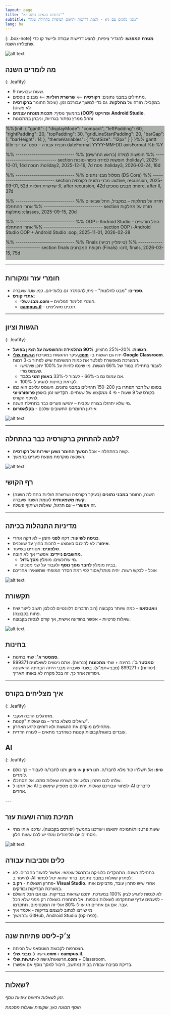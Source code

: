 ```yaml
---
layout: page
title: "ברוכים הבאים כיתה יא'"
subtitle: "מבני נתונים עם גיא - הצגת דרישות ותיאום הציפיות בתחילת שנה"
lang: he
---
```



{: .box-note}
**מטרת המפגש**: להגדיר ציפיות, להציג דרישות עבודה וליישר קו כדי שתצליחו השנה.

![alt text](image.png)


## מה לומדים השנה

<div markdown="1" class="box-success" >

{: .leafify}
- 9 שעות שבועיות.
- מתחילים במבני נתונים: **רקורסיה** ⟵ **שרשרת חוליות** ⟵ מבנים נוספים.
- במקביל: חזרה על **מחלקות**: גם כדי למשוך עבורכם זמן. (עיכול החומר **ברקורסיה** לא פשוט)
- בהמשך נוסיף: **תכנות מונחה עצמים (OOP)** ו**פרויקט Android Studio**.
- והחל ממרץ נפתור בגרויות, וניבחן במתכונות

</div>

<!-- תכנית עבודה מרמייד -->

<div class="mermaid" style="width:100%; background-color:#aaafaa; border: solid 1px; border-color:#ffffff; border-radius:3px">
%%{init: {
  "gantt": {
    "displayMode": "compact",
    "leftPadding": 60,
    "rightPadding": 20,
    "topPadding": 30,
    "gridLineStartPadding": 20,
    "barGap": 1,
    "barHeight": 14
  },
  "themeVariables": { "fontSize": "12px" }
} }%%
gantt
title תכנית עבודה – ספט׳ עד יוני 
dateFormat YYYY-MM-DD
axisFormat %b %Y



%% -----------------------------
%% חופשות למידה (בראש התרשים)
%% -----------------------------
section חופשות למידה
כיפור-סוכות :holiday1, 2025-10-01, 14d
חנוכה :holiday2, 2025-12-16, 7d
פסח :holiday3, 2026-03-24, 16d





%% -----------------------------
%% מסלול מבני נתונים (DS Core)
%% -----------------------------
section מבני נתונים
רקורסיה :active, recursion, 2025-09-01, 52d
שרשרת חוליות :ll, after recursion, 42d
מבנים נוספים :more, after ll, 37d


%% -----------------------------
%% חזרה על מחלקות – במקביל, החל שבועיים אחרי ההתחלה
%% -----------------------------
section חזרה על מחלקות 
מחלקות :classes, 2025-09-15, 20d


%% -----------------------------
%% OOP ו-Android Studio – החל חודשיים אחרי ההתחלה
%% -----------------------------
section OOP ו-Android Studio
OOP + Android Studio :oop, 2025-11-01, 2026-02-28


%% -----------------------------
%% Finals (טיימליין רביעי)
%% -----------------------------
section finals
תקופת המבחנים (Finals) :crit, finals, 2026-03-15, 75d
</div>


---

## חומרי עזר ומקורות
- **ספרים**: "מבט לחלונות" – _ניתן להסתדר גם בלעדיהם. כמו שנה שעברה_.
- **אתרי קורס**:
  - **מבני.שלי.com** – חומרי הלימוד המלווים.
  - **[campus.il](mivney/0minhalot/ChapterCampus)** – תכנים משלימים.



---

## הגשות וציון

{: .leafify}
- **הגשות**: 20%–25% מהציון, **90% מהלמידה וההשפעה על הציון בפועל**.
- עיקר ההגשות במערכת [**הגשות.שלי.com**](https://xn--6dbde3fg.xn--eebf2b.com/) -יהיו גם הגשות ב-**Google Classroom**. המערכת מאפשרת לפלטר את כמות המשימות שיש לפתור ב-3 רמות.
  - לעבוד בתחילה במוד של 66% הגשות. מי שינסו להיות על 100% יתכן שירגישו שעמוס מדי.
  - אם עמוס גם ב-66% - לעבור ל-33% **באופן זמני בלבד**.
  - לקראת בחינות להגיע ל-100%.
- בסופו של דבר תפתרו בין 150-200 תרגילים במבני נתונים. העומס עליכם הוא כמו בקורס של 9 שעות - פי 4 ממקצוע של שעתיים. תקדישו זמן באופן **פרופורציוני** להיקף הקורס.
- מי שלא יתרגלו בצורה עקבית – ירגישו פערים כבר בתחילת השנה.
- אירגון החומרים החשובים שלכם - **בקלאסרום**


<!-- תמונה מוצעת: צילום מסך של הגשות.שלי.com או אייקון "V" של הגשה -->
![alt text](image-4.png)

---

## למה להתחזק ברקורסיה כבר בהתחלה?
- קשה בהתחלה – אבל **המשך החומר נשען ישירות על רקורסיה**.
- השקעה מוקדמת מונעת פערים בהמשך.

<!-- תמונה מוצעת: תרשים זרימה קטן שממחיש קריאה רקורסיבית -->
![alt text](image-3.png)


## רף הקושי
- השנה, החומר **במבני נתונים** (בעיקר רקורסיה ושרשרת חוליות בתחילת השנה) **קשה משמעותית** לעומת השנה שעברה.
- זה **אפשרי** – עם תרגול, שאלות ושיתוף פעולה.

---

## מדיניות התנהלות בכיתה
- **כניסה לשיעור**: דקה **לפני** הזמן – לא דקה אחרי.
- **איחור**: לא להיכנס באמצע – לחכות בחוץ עד שאכניס.
- **טלפונים**: אסורים בשיעור.
- **מחשבים ניידים**: אפשרי אך לא חובה.
  - מי שרוכשים: מומלץ **מסך גדול**.
  - בבית מומלץ **לחבר מסך נוסף** ולעבוד על שני מסכים.
- אוכל - לבקש רשות. יהיה מותר/אסור לפי רמת הסדר המופתי שתשאירו אחריכם

<!-- תמונה מוצעת: אייקון "אין טלפונים" + תמונת סט-אפ עם שני מסכים -->
![alt text](image-5.png)


## תקשורת
- **וואטסאפ** – כמה שיותר בקבוצה (רוב הדברים רלוונטיים לכולם; חשוב לייצר שיח פתוח בקבוצה).
- שאלות פרטיות – אפשר בהודעה אישית, אך קודם לנסות בקבוצה.

<!-- תמונה מוצעת: אייקון/לוגו WhatsApp -->
![alt text](image-6.png)


## בחינות
- **סמסטר א׳**: שתי בחינות.
- **סמסטר ב׳**: בחינה + שתי **מתכונות** (כנראה). אתם ניגשים לשאלונים 899371 (יסודות) ו-899271 (מבני+תמ"ע). בשנה שעברה מבני היתה הבחינה הראשונה ויסודות אחר כך. זה בכל מקרה לא באותו תאריך.


---



## איך מצליחים בקורס

<div markdown="1" class="box-success">


{: .leafify}
- מתרגלים הרבה ועקבי.
- שואלים כשלא ברור – גם שאלות "קטנות".
- מתחילים מוקדם את ההגשות ולא דוחים לרגע האחרון.
- עובדים בזוגות/קבוצות קטנות כשהדבר מתאים – לעזרה הדדית.
</div>

## AI

<div markdown="1" class="box-warning">

{: .leafify}
- **טיפ:** אל תשלחו קוד מלא לחבר/ה. תנו **רעיון** או **כיוון** ותנו לחבר/ה לעבוד – כך כולם לומדים.
- שלחו לכם פתרון מלא. אל תשרפו שאלות סתם. אל תסתכלו. 
- אל תתנו ל-AI לפתור עבורכם שאלות. יהיה לכם מספיק שימוש ב-AI לדברים אחרים. 
</div>
---

## תמיכת מורה ושעות עזר
- שעות פרטניות/תמיכה יתואמו ויעודכנו בהמשך (יפורסם בקבוצה). עדכנו אותי מתי מסתיים יום הלימודים ומתי יש לכם שעות חלון.

<!-- תמונה מוצעת: אייקון מורה/עזרה -->
![alt text](image-7.png)


## כלים וסביבות עבודה
- בתחילת השנה: מתמקדים בלוגיקה ובתרגול עצמאי. אפשר להעזר בחברים. לא להיעזר ב-AI לפתרון שאלות במבני נתונים. ברור שהוא יכול לפתור.
- פתרון השאלות - **רק ב- Visual Studio**. אחרי שיש פתרון עובד, מדביקים אותו במערכת הבדיקות ובודקים.
- לא לנסות להגיע לציון 100% במערכת. יתכנו שגיאות בבדיקות. גם אם הכל מושלם - לפעמים עדיף שתתקדמו לשאלות נוספות. אל תתחפרו בשאלה רק מפני שלא הכל עבר. אם גם אחרים הגיעו ל-80% אולי זה המקסימום. תתקדמו.
- מי שירצו לכתוב לעצמם בדיקות - אלמד איך
- בהמשך:  GitHub, Android Studio (לפרויקט).


---

## צ׳ק-ליסט פתיחת שנה
- הצטרפות לקבוצת הווטסאפ של הכיתה.
- גישה ל-**מבני.שלי.com** ו-**campus.il**.
- הרשאות/גישה ל-**הגשות.שלי.com** + Classroom.
- בדיקת סביבת עבודה בבית (מחשב, חיבור למסך נוסף אם אפשר).

---

## שאלות?
_זמן לשאלות ותיאום ציפיות נוסף._

<!-- תמונה מוצעת: שקופית "Questions?" אינפוגרפית ונעימה -->
_הוסף תמונה כאן: שקופית שאלות מסכמת_

